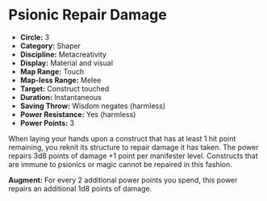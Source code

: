 # Psionic Repair Damage

- **Circle:** 3
- **Category:** Shaper
- **Discipline:** Metacreativity
- **Display:** Material and visual
- **Map Range:** Touch
- **Map-less Range:** Melee
- **Target:** Construct touched
- **Duration:** Instantaneous
- **Saving Throw:** Wisdom negates (harmless)
- **Power Resistance:** Yes (harmless)
- **Power Points:** 3

When laying your hands upon a construct that has at least 1 hit point remaining, you reknit its structure to repair damage it has taken. The power repairs 3d8 points of damage +1 point per manifester level. Constructs that are immune to psionics or magic cannot be repaired in this fashion.

**Augment:** For every 2 additional power points you spend, this power repairs an additional 1d8 points of damage.
